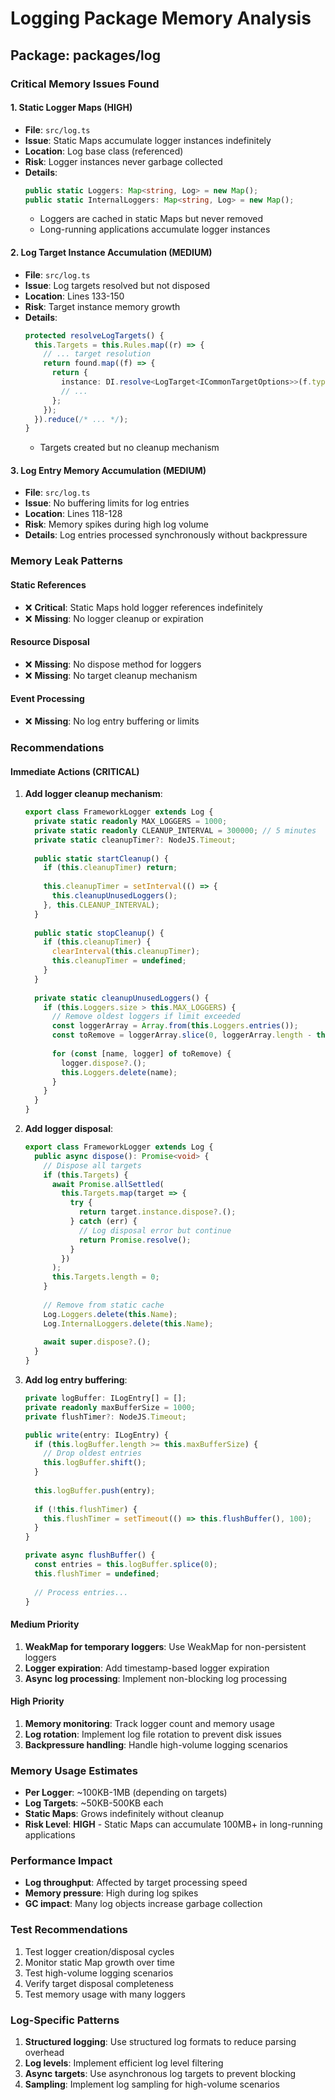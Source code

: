# Logging Package Memory Analysis

## Package: packages/log

### Critical Memory Issues Found

#### 1. **Static Logger Maps (HIGH)**
- **File**: `src/log.ts`
- **Issue**: Static Maps accumulate logger instances indefinitely
- **Location**: Log base class (referenced)
- **Risk**: Logger instances never garbage collected
- **Details**: 
  ```typescript
  public static Loggers: Map<string, Log> = new Map();
  public static InternalLoggers: Map<string, Log> = new Map();
  ```
  - Loggers are cached in static Maps but never removed
  - Long-running applications accumulate logger instances

#### 2. **Log Target Instance Accumulation (MEDIUM)**
- **File**: `src/log.ts`
- **Issue**: Log targets resolved but not disposed
- **Location**: Lines 133-150
- **Risk**: Target instance memory growth
- **Details**:
  ```typescript
  protected resolveLogTargets() {
    this.Targets = this.Rules.map((r) => {
      // ... target resolution
      return found.map((f) => {
        return {
          instance: DI.resolve<LogTarget<ICommonTargetOptions>>(f.type, [f]),
          // ...
        };
      });
    }).reduce(/* ... */);
  }
  ```
  - Targets created but no cleanup mechanism

#### 3. **Log Entry Memory Accumulation (MEDIUM)**
- **File**: `src/log.ts`
- **Issue**: No buffering limits for log entries
- **Location**: Lines 118-128
- **Risk**: Memory spikes during high log volume
- **Details**: Log entries processed synchronously without backpressure

### Memory Leak Patterns

#### Static References
- ❌ **Critical**: Static Maps hold logger references indefinitely
- ❌ **Missing**: No logger cleanup or expiration

#### Resource Disposal
- ❌ **Missing**: No dispose method for loggers
- ❌ **Missing**: No target cleanup mechanism

#### Event Processing
- ❌ **Missing**: No log entry buffering or limits

### Recommendations

#### Immediate Actions (CRITICAL)
1. **Add logger cleanup mechanism**:
   ```typescript
   export class FrameworkLogger extends Log {
     private static readonly MAX_LOGGERS = 1000;
     private static readonly CLEANUP_INTERVAL = 300000; // 5 minutes
     private static cleanupTimer?: NodeJS.Timeout;
     
     public static startCleanup() {
       if (this.cleanupTimer) return;
       
       this.cleanupTimer = setInterval(() => {
         this.cleanupUnusedLoggers();
       }, this.CLEANUP_INTERVAL);
     }
     
     public static stopCleanup() {
       if (this.cleanupTimer) {
         clearInterval(this.cleanupTimer);
         this.cleanupTimer = undefined;
       }
     }
     
     private static cleanupUnusedLoggers() {
       if (this.Loggers.size > this.MAX_LOGGERS) {
         // Remove oldest loggers if limit exceeded
         const loggerArray = Array.from(this.Loggers.entries());
         const toRemove = loggerArray.slice(0, loggerArray.length - this.MAX_LOGGERS);
         
         for (const [name, logger] of toRemove) {
           logger.dispose?.();
           this.Loggers.delete(name);
         }
       }
     }
   }
   ```

2. **Add logger disposal**:
   ```typescript
   export class FrameworkLogger extends Log {
     public async dispose(): Promise<void> {
       // Dispose all targets
       if (this.Targets) {
         await Promise.allSettled(
           this.Targets.map(target => {
             try {
               return target.instance.dispose?.();
             } catch (err) {
               // Log disposal error but continue
               return Promise.resolve();
             }
           })
         );
         this.Targets.length = 0;
       }
       
       // Remove from static cache
       Log.Loggers.delete(this.Name);
       Log.InternalLoggers.delete(this.Name);
       
       await super.dispose?.();
     }
   }
   ```

3. **Add log entry buffering**:
   ```typescript
   private logBuffer: ILogEntry[] = [];
   private readonly maxBufferSize = 1000;
   private flushTimer?: NodeJS.Timeout;
   
   public write(entry: ILogEntry) {
     if (this.logBuffer.length >= this.maxBufferSize) {
       // Drop oldest entries
       this.logBuffer.shift();
     }
     
     this.logBuffer.push(entry);
     
     if (!this.flushTimer) {
       this.flushTimer = setTimeout(() => this.flushBuffer(), 100);
     }
   }
   
   private async flushBuffer() {
     const entries = this.logBuffer.splice(0);
     this.flushTimer = undefined;
     
     // Process entries...
   }
   ```

#### Medium Priority
1. **WeakMap for temporary loggers**: Use WeakMap for non-persistent loggers
2. **Logger expiration**: Add timestamp-based logger expiration
3. **Async log processing**: Implement non-blocking log processing

#### High Priority
1. **Memory monitoring**: Track logger count and memory usage
2. **Log rotation**: Implement log file rotation to prevent disk issues
3. **Backpressure handling**: Handle high-volume logging scenarios

### Memory Usage Estimates
- **Per Logger**: ~100KB-1MB (depending on targets)
- **Log Targets**: ~50KB-500KB each
- **Static Maps**: Grows indefinitely without cleanup
- **Risk Level**: **HIGH** - Static Maps can accumulate 100MB+ in long-running applications

### Performance Impact
- **Log throughput**: Affected by target processing speed
- **Memory pressure**: High during log spikes
- **GC impact**: Many log objects increase garbage collection

### Test Recommendations
1. Test logger creation/disposal cycles
2. Monitor static Map growth over time
3. Test high-volume logging scenarios
4. Verify target disposal completeness
5. Test memory usage with many loggers

### Log-Specific Patterns
1. **Structured logging**: Use structured log formats to reduce parsing overhead
2. **Log levels**: Implement efficient log level filtering
3. **Async targets**: Use asynchronous log targets to prevent blocking
4. **Sampling**: Implement log sampling for high-volume scenarios
